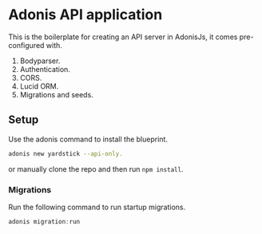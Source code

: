 # Adonis API application

This is the boilerplate for creating an API server in AdonisJs, it comes pre-configured with.

1. Bodyparser.
2. Authentication.
3. CORS.
4. Lucid ORM.
5. Migrations and seeds.

## Setup

Use the adonis command to install the blueprint.

```bash
adonis new yardstick --api-only.
```

or manually clone the repo and then run `npm install`.


### Migrations

Run the following command to run startup migrations.

```js
adonis migration:run
```
